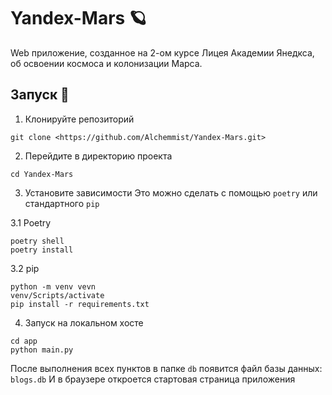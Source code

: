 # Yandex-Mars 🪐
Web приложение, созданное на 2-ом курсе Лицея Академии Янедкса, об освоении космоса и колонизации Марса.

## Запуск 🚀
1. Клонируйте репозиторий
```shell
git clone <https://github.com/Alchemmist/Yandex-Mars.git>
```

2. Перейдите в директорию проекта
```shell
cd Yandex-Mars
```

3. Установите зависимости
Это можно сделать с помощью `poetry` или стандартного `pip`

3.1 Poetry
```shell
poetry shell
poetry install
```

3.2 pip
```shell
python -m venv vevn
venv/Scripts/activate
pip install -r requirements.txt
```

4. Запуск на локальном хосте
```shell
cd app
python main.py
```

После выполнения всех пунктов в папке `db` появится файл базы данных: `blogs.db`
И в браузере откроется стартовая страница приложения
